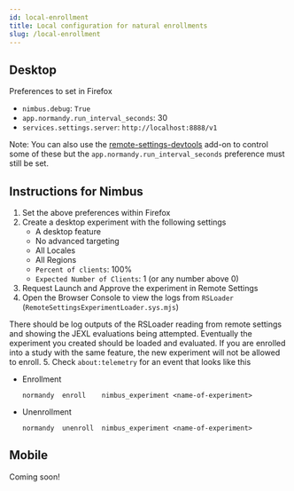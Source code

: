 ```yaml
---
id: local-enrollment
title: Local configuration for natural enrollments
slug: /local-enrollment
---
```


## Desktop
Preferences to set in Firefox
- `nimbus.debug`: `True`
- `app.normandy.run_interval_seconds`: 30
- `services.settings.server`: `http://localhost:8888/v1`

Note: You can also use the [remote-settings-devtools](https://github.com/mozilla-extensions/remote-settings-devtools) add-on to control some of these but the `app.normandy.run_interval_seconds` preference must still be set.

## Instructions for Nimbus
1. Set the above preferences within Firefox
2. Create a desktop experiment with the following settings
    - A desktop feature
    - No advanced targeting
    - All Locales
    - All Regions
    - `Percent of clients`: 100%
    - `Expected Number of Clients`: 1 (or any number above 0)
3. Request Launch and Approve the experiment in Remote Settings
4. Open the Browser Console to view the logs from `RSLoader` (`RemoteSettingsExperimentLoader.sys.mjs`)

There should be log outputs of the RSLoader reading from remote settings and showing the JEXL evaluations being attempted. Eventually the experiment you created should be loaded and evaluated. If you are enrolled into a study with the same feature, the new experiment will not be allowed to enroll.
 5. Check `about:telemetry` for an event that looks like this
- Enrollment
    ```
    normandy  enroll    nimbus_experiment <name-of-experiment>
    ```
- Unenrollment
    ```
    normandy  unenroll  nimbus_experiment <name-of-experiment>
    ```
## Mobile

Coming soon!
